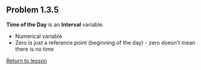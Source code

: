 ## Problem 1.3.5
__Time of the Day__ is an __Interval__ variable.
* Numerical variable
* Zero is just a reference point (beginning of the day) - zero doesn't mean there is no time

[Return to lesson](../1_3_LevelsOfMeasurement.md#practice)